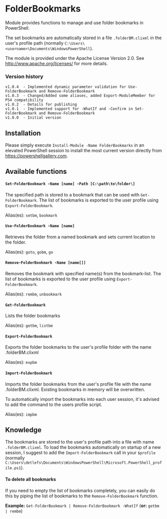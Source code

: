 # FolderBookmarks
Module provides functions to manage and use folder bookmarks in PowerShell.

The set bookmarks are automatically stored in a file `.folderBM.clixml` in the user's profile path (normally `C:\Users\<username>\Documents\WindowsPowerShell`).

The module is provided under the Apache License Version 2.0. See http://www.apache.org/licenses/ for more details.

### Version history
    v1.0.4	- Implemented dynamic parameter validation for Use-FolderBookmark and Remove-FolderBookmark
    v1.0.3  - Changed/Added some aliases, added Export-ModuleMember for PS4 compatibility
    v1.0.2  - Details for publishing
    v1.0.1  - Implemented support for -WhatIf and -Confirm in Set-FolderBookmark and Remove-FolderBookmark
    v1.0.0  - Initial version

## Installation
Please simply execute `Install-Module -Name FolderBookmarks` in an elevated PowerShell session to install the most current version directly from https://powershellgallery.com.

## Available functions
#### `Set-FolderBookmark -Name [name] -Path [C:\path\to\folder\]`
The specified path is stored to a bookmark that can be used with `Get-FolderBookmark`.
The list of bookmarks is exported to the user profile using `Export-FolderBookmark`.

Alias(es): `setbm`, `bookmark`

#### `Use-FolderBookmark -Name [name]`
Retrieves the folder from a named bookmark and sets current location to the folder.

Alias(es): `goto`, `gobm`, `go`

#### `Remove-FolderBookmark -Name [name[]]`
Removes the bookmark with specified name(s) from the bookmark-list.
The list of bookmarks is exported to the user profile using `Export-FolderBookmark`.

Alias(es): `rembm`, `unbookmark`

#### `Get-FolderBookmark`
Lists the folder bookmarks

Alias(es): `getbm`, `listbm`

#### `Export-FolderBookmark`
Exports the folder bookmarks to the user's profile folder with the name .folderBM.clixml

Alias(es): `expbm`

#### `Import-FolderBookmark`
Imports the folder bookmarks from the user's profile file with the name .folderBM.clixml.
Existing bookmarks in memory will be overwritten.

To automatically import the bookmarks into each user session, it's advised to add the command to
the users profile script.

Alias(es): `impbm`

## Knowledge
The bookmarks are stored to the user's profile path into a file with name `.folderBM.clixml`.
To load the bookmarks automatically on startup of a new session, I suggest to add the `Import-FolderBookmark`
call in your `$profile` (normally `C:\Users\detlefs\Documents\WindowsPowerShell\Microsoft.PowerShell_profile.ps1`).

#### To delete all bookmarks
If you need to empty the list of bookmarks completely, you can easily do this by piping the
list of bookmarks to the `Remove-FolderBookmark` function.

**Example:** `Get-FolderBookmark | Remove-FolderBookmark -WhatIf`
(**or:** `getbm | rembm`)
